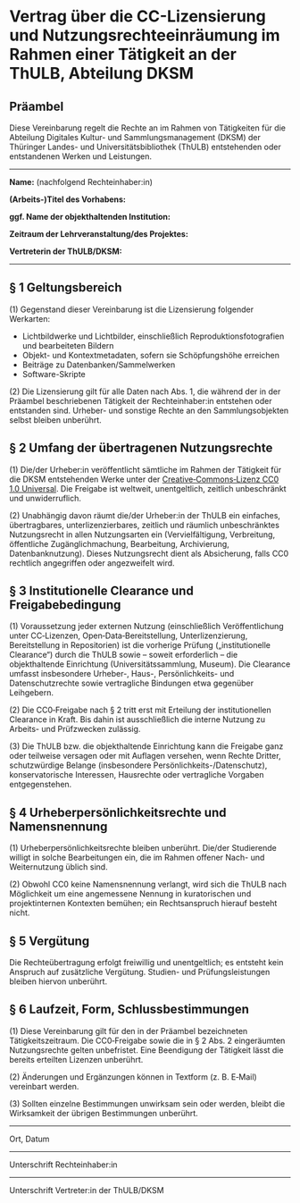 # Vertrag über die CC-Lizensierung und Nutzungsrechteeinräumung im Rahmen einer Tätigkeit an der ThULB, Abteilung DKSM

## Präambel

Diese Vereinbarung regelt die Rechte an im Rahmen von Tätigkeiten für die Abteilung Digitales Kultur- und Sammlungsmanagement (DKSM) der Thüringer Landes- und Universitätsbibliothek (ThULB) entstehenden oder entstandenen Werken und Leistungen.

---

**Name:** 
(nachfolgend Rechteinhaber:in)

**(Arbeits-)Titel des Vorhabens:**

**ggf. Name der objekthaltenden Institution:**

**Zeitraum der Lehrveranstaltung/des Projektes:**

**Vertreterin der ThULB/DKSM:**

---

## § 1 Geltungsbereich

(1) Gegenstand dieser Vereinbarung ist die Lizensierung folgender Werkarten:

- Lichtbildwerke und Lichtbilder, einschließlich Reproduktionsfotografien und bearbeiteten Bildern
- Objekt- und Kontextmetadaten, sofern sie Schöpfungshöhe erreichen
- Beiträge zu Datenbanken/Sammelwerken
- Software-Skripte

(2) Die Lizensierung gilt für alle Daten nach Abs. 1, die während der in der Präambel beschriebenen Tätigkeit der Rechteinhaber:in entstehen oder entstanden sind. Urheber- und sonstige Rechte an den Sammlungsobjekten selbst bleiben unberührt.

## § 2 Umfang der übertragenen Nutzungsrechte

(1) Die/der Urheber:in veröffentlicht sämtliche im Rahmen der Tätigkeit für die DKSM entstehenden Werke unter der [Creative‑Commons‑Lizenz CC0 1.0 Universal](https://creativecommons.org/publicdomain/zero/1.0/). Die Freigabe ist weltweit, unentgeltlich, zeitlich unbeschränkt und unwiderruflich. 

(2) Unabhängig davon räumt die/der Urheber:in der ThULB ein einfaches, übertragbares, unterlizenzierbares, zeitlich und räumlich unbeschränktes Nutzungsrecht in allen Nutzungsarten ein (Vervielfältigung, Verbreitung, öffentliche Zugänglichmachung, Bearbeitung, Archivierung, Datenbanknutzung). Dieses Nutzungsrecht dient als Absicherung, falls CC0 rechtlich angegriffen oder angezweifelt wird.

## § 3 Institutionelle Clearance und Freigabebedingung

(1) Voraussetzung jeder externen Nutzung (einschließlich Veröffentlichung unter CC‑Lizenzen, Open‑Data‑Bereitstellung, Unterlizenzierung, Bereitstellung in Repositorien) ist die vorherige Prüfung („institutionelle Clearance“) durch die ThULB sowie – soweit erforderlich – die objekthaltende Einrichtung (Universitätssammlung, Museum). Die Clearance umfasst insbesondere Urheber-, Haus-, Persönlichkeits- und Datenschutzrechte sowie vertragliche Bindungen etwa gegenüber Leihgebern.

(2) Die CC0‑Freigabe nach § 2 tritt erst mit Erteilung der institutionellen Clearance in Kraft. Bis dahin ist ausschließlich die interne Nutzung zu Arbeits- und Prüfzwecken zulässig.

(3) Die ThULB bzw. die objekthaltende Einrichtung kann die Freigabe ganz oder teilweise versagen oder mit Auflagen versehen, wenn Rechte Dritter, schutzwürdige Belange (insbesondere Persönlichkeits-/Datenschutz), konservatorische Interessen, Hausrechte oder vertragliche Vorgaben entgegenstehen.

## § 4 Urheberpersönlichkeitsrechte und Namensnennung

(1) Urheberpersönlichkeitsrechte bleiben unberührt. Die/der Studierende willigt in solche Bearbeitungen ein, die im Rahmen offener Nach- und Weiternutzung üblich sind.

(2) Obwohl CC0 keine Namensnennung verlangt, wird sich die ThULB nach Möglichkeit um eine angemessene Nennung in kuratorischen und projektinternen Kontexten bemühen; ein Rechtsanspruch hierauf besteht nicht.

## § 5 Vergütung

Die Rechteübertragung erfolgt freiwillig und unentgeltlich; es entsteht kein Anspruch auf zusätzliche Vergütung. Studien- und Prüfungsleistungen bleiben hiervon unberührt.

## § 6 Laufzeit, Form, Schlussbestimmungen

(1) Diese Vereinbarung gilt für den in der Präambel bezeichneten Tätigkeitszeitraum. Die CC0‑Freigabe sowie die in § 2 Abs. 2 eingeräumten Nutzungsrechte gelten unbefristet. Eine Beendigung der Tätigkeit lässt die bereits erteilten Lizenzen unberührt.

(2) Änderungen und Ergänzungen können in Textform (z. B. E‑Mail) vereinbart werden.

(3) Sollten einzelne Bestimmungen unwirksam sein oder werden, bleibt die Wirksamkeit der übrigen Bestimmungen unberührt.

---

Ort, Datum

---

Unterschrift Rechteinhaber:in

---

Unterschrift Vertreter:in der ThULB/DKSM
